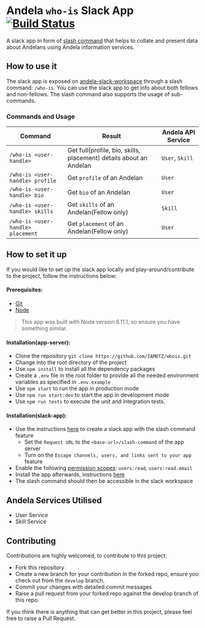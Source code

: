 # Andela `who-is` Slack App [![Build Status](https://travis-ci.org/IAMOTZ/whois.svg?branch=develop)](https://travis-ci.org/IAMOTZ/whois)
A slack app in form of [slash command](https://api.slack.com/slash-commands) that helps to collate and present data about Andelans using Andela information services.

## How to use it
The slack app is exposed on [andela-slack-workspace](https://andela.slack.com) through a slash command: `/who-is`. You can use the slack app to get info about both fellows and non-fellows. The slash command also supports the usage of sub-commands.

### Commands and Usage

| Command | Result | Andela API Service |
| --- | --- | --- |
| `/who-is <user-handle>` | Get full(profile, bio, skills, placement) details about an Andelan  |  `User`, `Skill` 
| `/who-is <user-handle> profile` | Get `profile` of an Andelan | `User` |  
| `/who-is <user-handle> bio` | Get `bio` of an Andelan | `User` |
| `/who-is <user-handle> skills`| Get `skills` of an Andelan(Fellow only) | `Skill` 
| `/who-is <user-handle> placement`| Get `placement` of an Andelan(Fellow only) | `User` |

## How to set it up
If you would like to set up the slack app locally and play-around/contribute to the project, follow the instructions below:
#### Prerequisites:
- [Git](https://git-scm.com/)
- [Node](https://nodejs.org/)
> This app was built with Node version 8.11.1, so ensure you have something similar.
#### Installation(app-server):
- Clone the repository `git clone https://github.com/IAMOTZ/whois.git`
- Change into the root directory of the project
- Use `npm install` to install all the dependency packages
- Create a `.env` file in the root folder to provide all the needed environment variables as specified in `.env.example`
- Use `npm start` to run the app in production mode
- Use `npm run start:dev` to start the app in development mode
- Use `npm run tests` to execute the unit and integration tests.

#### Installation(slack-app):
- Use the instructions [here](https://api.slack.com/slash-commands#creating_commands) to create a slack app with the slash command feature
  - Set the `Request URL` to the `<base-url>/slash-command` of the app server
  - Turn on the `Escape channels, users, and links sent to your app` feature 
- Enable the following [permission scopes](https://api.slack.com/docs/oauth-scopes): `users:read`, `users:read.email`
- Install the app afterwards, instructions [here](https://api.slack.com/slack-apps#installing_apps)
- The slash command should then be accessible in the slack workspace

## Andela Services Utilised
- User Service
- Skill Service

## Contributing
Contributions are highly welcomed, to contribute to this project:
- Fork this repository
- Create a new branch for your contribution in the forked repo, ensure you check out from the `develop` branch.
- Commit your changes with detailed commit messages
- Raise a pull request from your forked repo against the develop branch of this repo.

If you think there is anything that can get better in this project, please feel free to raise a Pull Request.

